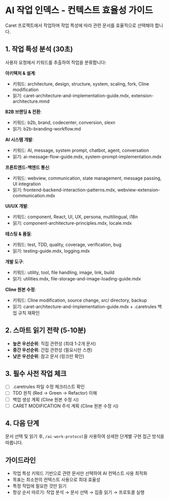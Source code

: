 # AI 작업 인덱스 - 컨텍스트 효율성 가이드

Caret 프로젝트에서 작업하며 작업 특성에 따라 관련 문서를 효율적으로 선택해야 합니다.

## 1. 작업 특성 분석 (30초)
사용자 요청에서 키워드를 추출하여 작업을 분류합니다:

**아키텍처 & 설계**:
- 키워드: architecture, design, structure, system, scaling, fork, Cline modification
- 읽기: caret-architecture-and-implementation-guide.mdx, extension-architecture.mmd

**B2B 브랜딩 & 전환**:
- 키워드: b2b, brand, codecenter, conversion, slexn
- 읽기: b2b-branding-workflow.md

**AI 시스템 개발**:
- 키워드: AI, message, system prompt, chatbot, agent, conversation
- 읽기: ai-message-flow-guide.mdx, system-prompt-implementation.mdx

**프론트엔드-백엔드 통신**:
- 키워드: webview, communication, state management, message passing, UI integration
- 읽기: frontend-backend-interaction-patterns.mdx, webview-extension-communication.mdx

**UI/UX 개발**:
- 키워드: component, React, UI, UX, persona, multilingual, i18n
- 읽기: component-architecture-principles.mdx, locale.mdx

**테스팅 & 품질**:
- 키워드: test, TDD, quality, coverage, verification, bug
- 읽기: testing-guide.mdx, logging.mdx

**개발 도구**:
- 키워드: utility, tool, file handling, image, link, build
- 읽기: utilities.mdx, file-storage-and-image-loading-guide.mdx

**Cline 원본 수정**:
- 키워드: Cline modification, source change, src/ directory, backup
- 읽기: caret-architecture-and-implementation-guide.mdx + .caretrules 백업 규칙 재확인

## 2. 스마트 읽기 전략 (5-10분)
- **높은 우선순위**: 직접 관련성 (최대 1-2개 문서)
- **중간 우선순위**: 간접 관련성 (필요시만 스캔)
- **낮은 우선순위**: 참고 문서 (링크만 확인)

## 3. 필수 사전 작업 체크
- [ ] .caretrules 파일 수정 체크리스트 확인
- [ ] TDD 원칙 (Red → Green → Refactor) 이해
- [ ] 백업 생성 계획 (Cline 원본 수정 시)
- [ ] CARET MODIFICATION 주석 계획 (Cline 원본 수정 시)

## 4. 다음 단계
문서 선택 및 읽기 후, `/ai-work-protocol`을 사용하여 상세한 단계별 구현 접근 방식을 따릅니다.

## 가이드라인
- 작업 특성 키워드 기반으로 관련 문서만 선택하여 AI 컨텍스트 사용 최적화
- 목표는 최소한의 컨텍스트 사용으로 최대 효율성
- 특정 작업에 필요한 것만 읽기
- 항상 순서 따르기: 작업 분석 → 문서 선택 → 집중 읽기 → 프로토콜 실행
